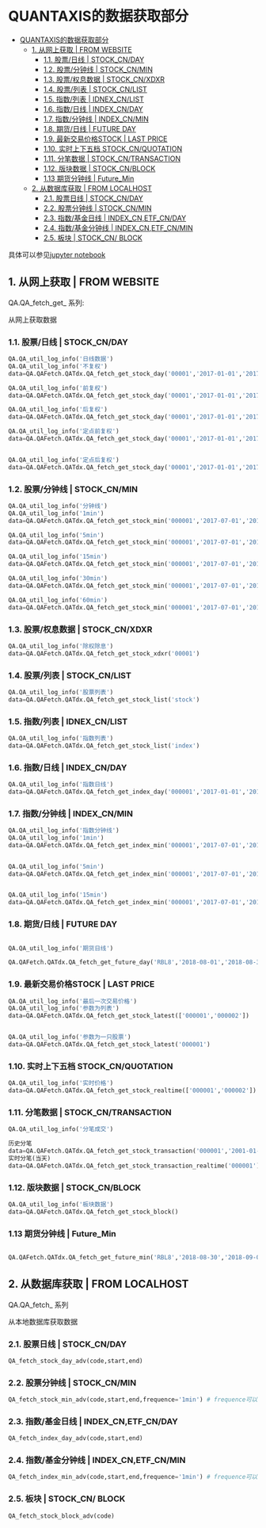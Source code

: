 # QUANTAXIS的数据获取部分

<!-- TOC -->

- [QUANTAXIS的数据获取部分](#quantaxis的数据获取部分)
    - [1. 从网上获取 | FROM WEBSITE](#1-从网上获取--from-website)
        - [1.1. 股票/日线 | STOCK_CN/DAY](#11-股票日线--stock_cnday)
        - [1.2. 股票/分钟线 | STOCK_CN/MIN](#12-股票分钟线--stock_cnmin)
        - [1.3. 股票/权息数据 | STOCK_CN/XDXR](#13-股票权息数据--stock_cnxdxr)
        - [1.4. 股票/列表 | STOCK_CN/LIST](#14-股票列表--stock_cnlist)
        - [1.5. 指数/列表 | IDNEX_CN/LIST](#15-指数列表--idnex_cnlist)
        - [1.6. 指数/日线 | INDEX_CN/DAY](#16-指数日线--index_cnday)
        - [1.7. 指数/分钟线 | INDEX_CN/MIN](#17-指数分钟线--index_cnmin)
        - [1.8. 期货/日线 | FUTURE DAY](#18-期货日线--future-day)
        - [1.9. 最新交易价格STOCK | LAST PRICE](#19-最新交易价格stock--last-price)
        - [1.10. 实时上下五档 STOCK_CN/QUOTATION](#110-实时上下五档-stock_cnquotation)
        - [1.11. 分笔数据 | STOCK_CN/TRANSACTION](#111-分笔数据--stock_cntransaction)
        - [1.12. 版块数据 | STOCK_CN/BLOCK](#112-版块数据--stock_cnblock)
        - [1.13 期货分钟线 | Future_Min](#113-期货分钟线--future_min)
    - [2. 从数据库获取 | FROM LOCALHOST](#2-从数据库获取--from-localhost)
        - [2.1. 股票日线 | STOCK_CN/DAY](#21-股票日线--stock_cnday)
        - [2.2. 股票分钟线 | STOCK_CN/MIN](#22-股票分钟线--stock_cnmin)
        - [2.3. 指数/基金日线 | INDEX_CN,ETF_CN/DAY](#23-指数基金日线--index_cnetf_cnday)
        - [2.4. 指数/基金分钟线 | INDEX_CN,ETF_CN/MIN](#24-指数基金分钟线--index_cnetf_cnmin)
        - [2.5. 板块 | STOCK_CN/ BLOCK](#25-板块--stock_cn-block)

<!-- /TOC -->

具体可以参见[jupyter notebook](https://github.com/QUANTAXIS/QUANTAXIS/tree/master/EXAMPLE/1_%E6%95%B0%E6%8D%AE%E8%8E%B7%E5%8F%96/QAFetch.ipynb)


##  1. 从网上获取 | FROM WEBSITE

QA.QA_fetch_get_  系列:

从网上获取数据

###  1.1. 股票/日线 | STOCK_CN/DAY
```python
QA.QA_util_log_info('日线数据')
QA.QA_util_log_info('不复权')  
data=QA.QAFetch.QATdx.QA_fetch_get_stock_day('00001','2017-01-01','2017-01-31')

QA.QA_util_log_info('前复权')
data=QA.QAFetch.QATdx.QA_fetch_get_stock_day('00001','2017-01-01','2017-01-31','01')

QA.QA_util_log_info('后复权')
data=QA.QAFetch.QATdx.QA_fetch_get_stock_day('00001','2017-01-01','2017-01-31','02')

QA.QA_util_log_info('定点前复权')
data=QA.QAFetch.QATdx.QA_fetch_get_stock_day('00001','2017-01-01','2017-01-31','03')


QA.QA_util_log_info('定点后复权')
data=QA.QAFetch.QATdx.QA_fetch_get_stock_day('00001','2017-01-01','2017-01-31','04')
```

###  1.2. 股票/分钟线 | STOCK_CN/MIN
```python
QA.QA_util_log_info('分钟线')
QA.QA_util_log_info('1min')
data=QA.QAFetch.QATdx.QA_fetch_get_stock_min('000001','2017-07-01','2017-08-01','1min')

QA.QA_util_log_info('5min')
data=QA.QAFetch.QATdx.QA_fetch_get_stock_min('000001','2017-07-01','2017-08-01','5min')

QA.QA_util_log_info('15min')
data=QA.QAFetch.QATdx.QA_fetch_get_stock_min('000001','2017-07-01','2017-08-01','15min')

QA.QA_util_log_info('30min')
data=QA.QAFetch.QATdx.QA_fetch_get_stock_min('000001','2017-07-01','2017-08-01','30min')

QA.QA_util_log_info('60min')
data=QA.QAFetch.QATdx.QA_fetch_get_stock_min('000001','2017-07-01','2017-08-01','60min')
```


###  1.3. 股票/权息数据 | STOCK_CN/XDXR
```python
QA.QA_util_log_info('除权除息')
data=QA.QAFetch.QATdx.QA_fetch_get_stock_xdxr('00001')
```


###  1.4. 股票/列表 | STOCK_CN/LIST
```python
QA.QA_util_log_info('股票列表')
data=QA.QAFetch.QATdx.QA_fetch_get_stock_list('stock')
```

###  1.5. 指数/列表 | IDNEX_CN/LIST
```python
QA.QA_util_log_info('指数列表')
data=QA.QAFetch.QATdx.QA_fetch_get_stock_list('index')
```
###  1.6. 指数/日线 | INDEX_CN/DAY
```python
QA.QA_util_log_info('指数日线')
data=QA.QAFetch.QATdx.QA_fetch_get_index_day('000001','2017-01-01','2017-09-01')
```
###  1.7. 指数/分钟线 | INDEX_CN/MIN
```python
QA.QA_util_log_info('指数分钟线')
QA.QA_util_log_info('1min')
data=QA.QAFetch.QATdx.QA_fetch_get_index_min('000001','2017-07-01','2017-08-01','1min')


QA.QA_util_log_info('5min')
data=QA.QAFetch.QATdx.QA_fetch_get_index_min('000001','2017-07-01','2017-08-01','5min')


QA.QA_util_log_info('15min')
data=QA.QAFetch.QATdx.QA_fetch_get_index_min('000001','2017-07-01','2017-08-01','15min')
```


###  1.8. 期货/日线 | FUTURE DAY

```python

QA.QA_util_log_info('期货日线')

QA.QAFetch.QATdx.QA_fetch_get_future_day('RBL8','2018-08-01','2018-08-30')

```




###  1.9. 最新交易价格STOCK | LAST PRICE
```python
QA.QA_util_log_info('最后一次交易价格')
QA.QA_util_log_info('参数为列表')
data=QA.QAFetch.QATdx.QA_fetch_get_stock_latest(['000001','000002'])


QA.QA_util_log_info('参数为一只股票')
data=QA.QAFetch.QATdx.QA_fetch_get_stock_latest('000001')
```

###  1.10. 实时上下五档 STOCK_CN/QUOTATION
```python
QA.QA_util_log_info('实时价格')
data=QA.QAFetch.QATdx.QA_fetch_get_stock_realtime(['000001','000002'])
```

###  1.11. 分笔数据 | STOCK_CN/TRANSACTION
```python
QA.QA_util_log_info('分笔成交')

历史分笔
data=QA.QAFetch.QATdx.QA_fetch_get_stock_transaction('000001','2001-01-01','2001-01-15')
实时分笔(当天)
data=QA.QAFetch.QATdx.QA_fetch_get_stock_transaction_realtime('000001')
```

###  1.12. 版块数据 | STOCK_CN/BLOCK
```python
QA.QA_util_log_info('板块数据')
data=QA.QAFetch.QATdx.QA_fetch_get_stock_block()
```

### 1.13 期货分钟线 | Future_Min

```python

QA.QAFetch.QATdx.QA_fetch_get_future_min('RBL8','2018-08-30','2018-09-06','1min')
```

##  2. 从数据库获取 | FROM LOCALHOST

QA.QA_fetch_ 系列 

从本地数据库获取数据

###  2.1. 股票日线 | STOCK_CN/DAY
```python
QA_fetch_stock_day_adv(code,start,end)
```
###  2.2. 股票分钟线 | STOCK_CN/MIN
```python
QA_fetch_stock_min_adv(code,start,end,frequence='1min') # frequence可以选1min/5min/15min/30min/60min 
```
###  2.3. 指数/基金日线 | INDEX_CN,ETF_CN/DAY
```python
QA_fetch_index_day_adv(code,start,end)
```
###  2.4. 指数/基金分钟线 | INDEX_CN,ETF_CN/MIN
```python
QA_fetch_index_min_adv(code,start,end,frequence='1min') # frequence可以选1min/5min/15min/30min/60min 
```
###  2.5. 板块 | STOCK_CN/ BLOCK
```python
QA_fetch_stock_block_adv(code)
```

